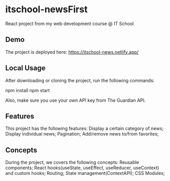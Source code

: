 # itschool-newsFirst 
React project from my web development course @ IT School

## Demo
The project is deployed here: https://itschool-news.netlify.app/

## Local Usage

After downloading or cloning the project, run the following commands:

npm install
npm start

Also, make sure you use your own API key from The Guardian API.

## Features

This project has the following features:
  Display a certain category of news;
  Display individual news;
  Pagination;
  Add/remove news to/from favorites;

## Concepts

During the project, we covers the following concepts:
    Reusable components;
    React hooks(useState, useEffect, useReducer, useContext) and custom hooks;
    Routing;
    State management(ContextAPI);
    CSS Modules;
